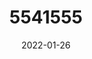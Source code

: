 ---
title: 5541555
date: 2022-01-26
draft: false
name: 甘城なつき
img_url: https://ae05.alicdn.com/kf/Hb4d2ed80c6094fa89ed4ec83205b7085J.png
original_fn: DSCF0454.jpg
tags:
- 甘城なつき

---